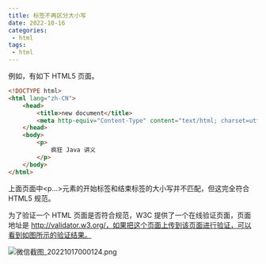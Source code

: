 ```yaml
---
title: 标签不再区分大小写
date: 2022-10-16
categories:
 - html
tags:
 - html
---
```




例如，有如下 HTML5 页面。

```html
<!DOCTYPE html>
<html lang="zh-CN">
	<head>
		<title>new document</title>
		<meta http-equiv="Content-Type" content="text/html; charset=utf-8">
	</head>
	<body>
		<p>
			疯狂 Java 讲义
		</p>
	</body>
</html>
```

上面页面中\<p...\>元素的开始标签和结束标签的大小写并不匹配，但这完全符合 HTML5 规范。

为了验证一个 HTML 页面是否符合规范，W3C 提供了一个在线验证页面，页面地址是 http://validator.w3.org/，如果把这个页面上传到该页面进行验证，可以看到如图所示的验证结果。

![微信截图_20221017000124.png](/微信截图_20221017000124.png '微信截图_20221017000124.png')
